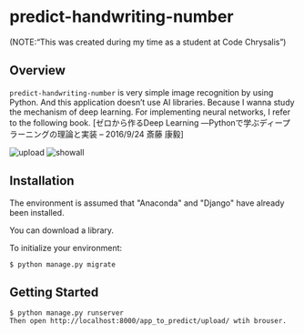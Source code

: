 # predict-handwriting-number
 (NOTE:“This was created during my time as a student at Code Chrysalis”)

## Overview

`predict-handwriting-number` 
 is very simple image recognition by using Python.
 And this application doesn’t use AI libraries.
 Because I wanna study the mechanism of deep learning.
 For implementing neural networks, I refer to the following book.
 [ゼロから作るDeep Learning ―Pythonで学ぶディープラーニングの理論と実装 – 2016/9/24 斎藤 康毅]

![upload](https://user-images.githubusercontent.com/65406188/91422017-97a07a00-e891-11ea-8592-56e558f7a4e7.png)
![showall](https://user-images.githubusercontent.com/65406188/91422098-ae46d100-e891-11ea-900f-a8f00fa2a513.png)


## Installation
The environment is assumed that "Anaconda" and "Django" have already been installed.

You can download a library.

To initialize your environment:

    $ python manage.py migrate



## Getting Started

    $ python manage.py runserver
    Then open http://localhost:8000/app_to_predict/upload/ wtih brouser.

